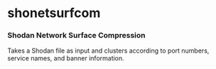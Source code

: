 # shonetsurfcom
### Shodan Network Surface Compression

Takes a Shodan file as input and clusters according to port numbers, service names, and banner information.